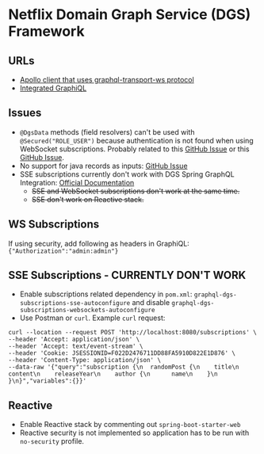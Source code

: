 # Netflix Domain Graph Service (DGS) Framework

## URLs

* [Apollo client that uses graphql-transport-ws protocol](http://localhost:8080/apollo/index.html)
* [Integrated GraphiQL](http://localhost:8080/graphiql)

## Issues

* `@DgsData` methods (field resolvers) can't be used with `@Secured("ROLE_USER")` because authentication is not found when using WebSocket subscriptions. Probably related to this [GitHub Issue](https://github.com/Netflix/dgs-framework/issues/1294) or this [GitHub Issue](https://github.com/Netflix/dgs-framework/issues/458).
* No support for java records as inputs: [GitHub Issue](https://github.com/Netflix/dgs-framework/issues/1138)
* SSE subscriptions currently don't work with DGS Spring GraphQL Integration: [Official Documentation](https://netflix.github.io/dgs/spring-graphql-integration/#known-gaps-and-limitations)
    - ~~SSE and WebSocket subscriptions don't work at the same time.~~
    - ~~SSE don't work on Reactive stack.~~

## WS Subscriptions

If using security, add following as headers in GraphiQL: `{"Authorization":"admin:admin"}`

## SSE Subscriptions - CURRENTLY DON'T WORK

* Enable subscriptions related dependency in `pom.xml`: `graphql-dgs-subscriptions-sse-autoconfigure` and disable `graphql-dgs-subscriptions-websockets-autoconfigure`
* Use Postman or `curl`. Example `curl` request:

```
curl --location --request POST 'http://localhost:8080/subscriptions' \
--header 'Accept: application/json' \
--header 'Accept: text/event-stream' \
--header 'Cookie: JSESSIONID=F022D2476711DD88FA5910D822E1D876' \
--header 'Content-Type: application/json' \
--data-raw '{"query":"subscription {\n  randomPost {\n    title\n    content\n    releaseYear\n    author {\n      name\n    }\n  }\n}","variables":{}}'
```

## Reactive
* Enable Reactive stack by commenting out `spring-boot-starter-web`
* Reactive security is not implemented so application has to be run with `no-security` profile.
